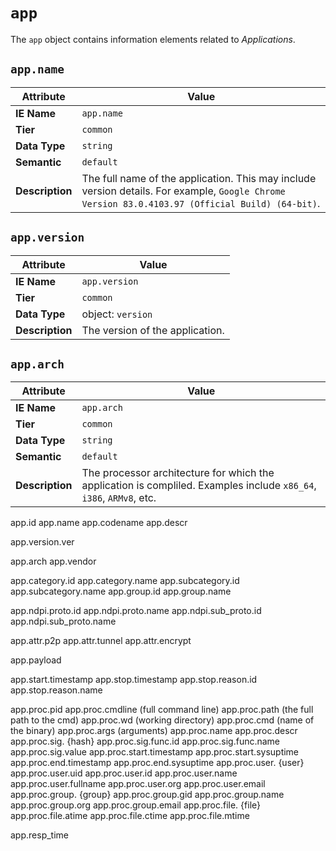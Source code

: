 # `app`

The `app` object contains information elements related to *Applications*.

## `app.name`

Attribute | Value
--- | ---
**IE Name** | `app.name`
**Tier** | `common`
**Data Type** | `string`
**Semantic** | `default`
**Description** | The full name of the application. This may include version details. For example, `Google Chrome Version 83.0.4103.97 (Official Build) (64-bit)`.

## `app.version`

Attribute | Value
--- | ---
**IE Name** | `app.version`
**Tier** | `common`
**Data Type** | object: `version`
**Description** | The version of the application.

## `app.arch`

Attribute | Value
--- | ---
**IE Name** | `app.arch`
**Tier** | `common`
**Data Type** | `string`
**Semantic** | `default`
**Description** | The processor architecture for which the application is compliled. Examples include `x86_64`, `i386`, `ARMv8`, etc.

app.id
app.name
app.codename
app.descr

app.version.ver

app.arch
app.vendor

app.category.id
app.category.name
app.subcategory.id
app.subcategory.name
app.group.id
app.group.name

app.ndpi.proto.id
app.ndpi.proto.name
app.ndpi.sub_proto.id
app.ndpi.sub_proto.name

app.attr.p2p
app.attr.tunnel
app.attr.encrypt

app.payload

app.start.timestamp
app.stop.timestamp
app.stop.reason.id
app.stop.reason.name

app.proc.pid
app.proc.cmdline (full command line)
app.proc.path (the full path to the cmd)
app.proc.wd (working directory)
app.proc.cmd (name of the binary)
app.proc.args (arguments)
app.proc.name
app.proc.descr
app.proc.sig. {hash}
app.proc.sig.func.id
app.proc.sig.func.name
app.proc.sig.value
app.proc.start.timestamp
app.proc.start.sysuptime
app.proc.end.timestamp
app.proc.end.sysuptime
app.proc.user. {user}
app.proc.user.uid
app.proc.user.id
app.proc.user.name
app.proc.user.fullname
app.proc.user.org
app.proc.user.email
app.proc.group. {group}
app.proc.group.gid
app.proc.group.name
app.proc.group.org
app.proc.group.email
app.proc.file. {file}
app.proc.file.atime
app.proc.file.ctime
app.proc.file.mtime

app.resp_time
